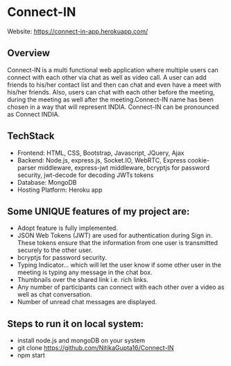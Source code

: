 # Connect-IN
Website: https://connect-in-app.herokuapp.com/
</br>
## Overview 
Connect-IN is a multi functional web application where multiple users can connect with each other via chat as well as video call. A user can add friends to his/her contact list and then can chat and even have a meet with his/her friends. Also, users can chat with each other before the meeting, during the meeting as well after the meeting.Connect-IN name has been chosen in a way that will represent INDIA. Connect-IN can be pronounced as Connect INDIA. 
## TechStack 
- Frontend: HTML, CSS, Bootstrap, Javascript, JQuery, Ajax 
- Backend: Node.js,  express.js, Socket.IO, WebRTC, Express cookie-parser middleware, express-jwt middleware, bcryptjs for password security, jwt-decode for decoding JWTs tokens 
- Database: MongoDB 
- Hosting Platform: Heroku app 
## Some UNIQUE features of my project are: 
- Adopt feature is fully implemented. 
- JSON Web Tokens (JWT) are used for authentication during Sign in. These tokens ensure that the information from one user is transmitted securely to the other user. 
- bcryptjs for password security. 
- Typing Indicator… which will let the user know if some other user in the meeting is typing any message in the chat box. 
- Thumbnails over the shared link i.e. rich links. 
- Any number of participants can connect with each other over a video as well as chat conversation. 
- Number of unread chat messages are displayed. 
## Steps to run it on local system: 
- install node.js and mongoDB on your system 
- git clone https://github.com/NitikaGupta16/Connect-IN
- npm start

